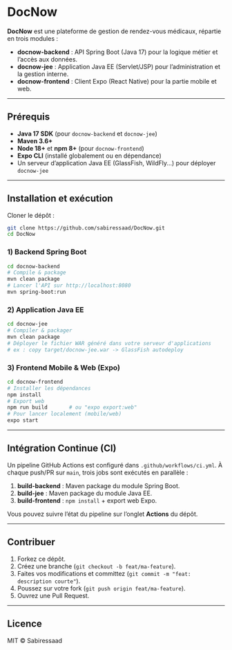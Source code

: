 # DocNow

**DocNow** est une plateforme de gestion de rendez-vous médicaux, répartie en trois modules :

* **docnow-backend** : API Spring Boot (Java 17) pour la logique métier et l’accès aux données.
* **docnow-jee** : Application Java EE (Servlet/JSP) pour l’administration et la gestion interne.
* **docnow-frontend** : Client Expo (React Native) pour la partie mobile et web.

---

## Prérequis

* **Java 17 SDK** (pour `docnow-backend` et `docnow-jee`)
* **Maven 3.6+**
* **Node 18+** et **npm 8+** (pour `docnow-frontend`)
* **Expo CLI** (installé globalement ou en dépendance)
* Un serveur d’application Java EE (GlassFish, WildFly...) pour déployer `docnow-jee`

---

## Installation et exécution

Cloner le dépôt :

```bash
git clone https://github.com/sabiressaad/DocNow.git
cd DocNow
```

### 1) Backend Spring Boot

```bash
cd docnow-backend
# Compile & package
mvn clean package
# Lancer l'API sur http://localhost:8080
mvn spring-boot:run
```

### 2) Application Java EE

```bash
cd docnow-jee
# Compiler & packager
mvn clean package
# Déployer le fichier WAR généré dans votre serveur d'applications
# ex : copy target/docnow-jee.war -> GlassFish autodeploy
```

### 3) Frontend Mobile & Web (Expo)

```bash
cd docnow-frontend
# Installer les dépendances
npm install
# Export web
npm run build       # ou "expo export:web"
# Pour lancer localement (mobile/web)
expo start
```

---

## Intégration Continue (CI)

Un pipeline GitHub Actions est configuré dans `.github/workflows/ci.yml`. À chaque push/PR sur `main`, trois jobs sont exécutés en parallèle :

1. **build-backend** : Maven package du module Spring Boot.
2. **build-jee** : Maven package du module Java EE.
3. **build-frontend** : `npm install` + export web Expo.

Vous pouvez suivre l’état du pipeline sur l’onglet **Actions** du dépôt.

---

## Contribuer

1. Forkez ce dépôt.
2. Créez une branche (`git checkout -b feat/ma-feature`).
3. Faites vos modifications et committez (`git commit -m "feat: description courte"`).
4. Poussez sur votre fork (`git push origin feat/ma-feature`).
5. Ouvrez une Pull Request.

---

## Licence

MIT © Sabiressaad
